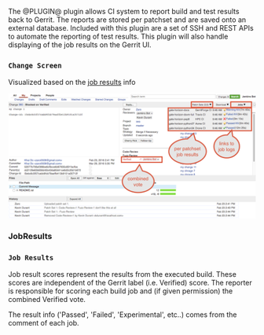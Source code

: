<link href="../com/googlesource/gerrit/plugins/verifystatus/public/verifystatus.css" rel="stylesheet"></link>

The @PLUGIN@ plugin allows CI system to report build and test results back to
Gerrit. The reports are stored per patchset and are saved onto an external
database.  Included with this plugin are a set of SSH and REST APIs to automate
the reporting of test results.  This plugin will also handle displaying of the
job results on the Gerrit UI.


### `Change Screen`
Visualized based on the [job results](#job-results) info

![PreferencesScreenshot](images/job_results.png)



### <a id="job-results"></a>JobResults
### `Job Results`

Job result scores represent the results from the executed build.  These
scores are independent of the Gerrit label (i.e. Verified) score. The
reporter is responsible for scoring each build job and (if given permission)
the combined Verified vote.

The result info ('Passed', 'Failed', 'Experimental', etc..) comes from the
comment of each job.